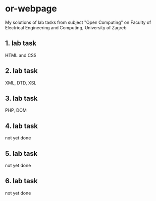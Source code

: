 # or-webpage
My solutions of lab tasks from subject "Open Computing" on Faculty of Electrical Engineering and Computing, University of Zagreb

<h2>1. lab task</h2>
HTML and CSS

<h2>2. lab task</h2>
XML, DTD, XSL

<h2>3. lab task</h2>
PHP, DOM

<h2>4. lab task</h2>
not yet done

<h2>5. lab task</h2>
not yet done

<h2>6. lab task</h2>
not yet done

